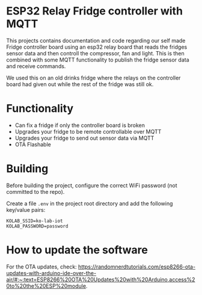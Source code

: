 # ESP32 Relay Fridge controller with MQTT

This projects contains documentation and code regarding our self made Fridge controller board using an esp32 relay board that reads the fridges sensor data and then controll the compressor, fan and light.
This is then combined with some MQTT functionality to publish the fridge sensor data and receive commands.

We used this on an old drinks fridge where the relays on the controller board had given out while the rest of the fridge was still ok.

# Functionality
- Can fix a fridge if only the controller board is broken
- Upgrades your fridge to be remote controllable over MQTT
- Upgrades your fridge to send out sensor data via MQTT
- OTA Flashable


# Building

Before building the project, configure the correct WiFi password (not committed to the repo).

Create a file `.env` in the project root directory and add the following key/value pairs:

```
KOLAB_SSID=ko-lab-iot
KOLAB_PASSWORD=password
```


# How to update the software

For the OTA updates, check: https://randomnerdtutorials.com/esp8266-ota-updates-with-arduino-ide-over-the-air/#:~:text=ESP8266%20OTA%20Updates%20with%20Arduino,access%20to%20the%20ESP%20module.
